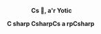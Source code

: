 <p align='center'>
  <code><img height="10" src="https://static.wikia.nocookie.net/wikies/images/4/43/Logo-csharp.png/revision/latest/scale-to-width-down/500?cb=20180617092325&path-prefix=ru"></code>
  <b>Cs 👋, a'r Yotic</b>
  <code><img height="10" src="https://static.wikia.nocookie.net/wikies/images/4/43/Logo-csharp.png/revision/latest/scale-to-width-down/500?cb=20180617092325&path-prefix=ru"></code>
</p>

<p align="center"> 
  <b>C sharp CsharpCs a rpCsharp</b>
  <img height="0" wight="0" src="https://profile-counter.glitch.me/Yotic/count.svg" />
</p>
